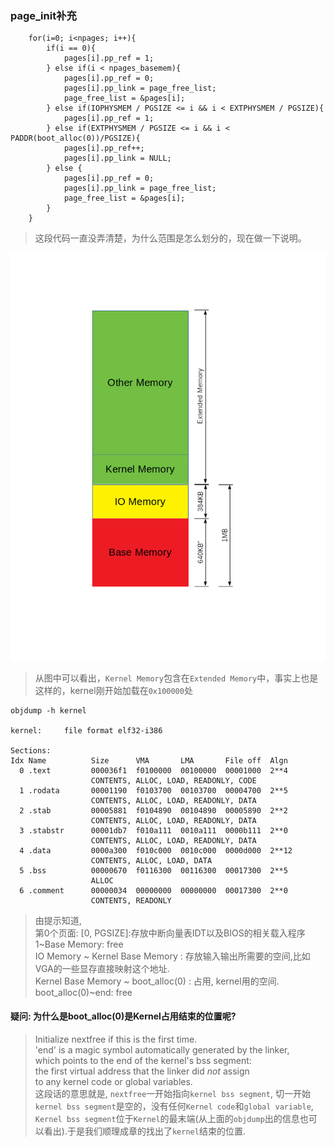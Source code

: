 ### page_init补充
```
	for(i=0; i<npages; i++){
		if(i == 0){
			pages[i].pp_ref = 1;
		} else if(i < npages_basemem){
			pages[i].pp_ref = 0;
			pages[i].pp_link = page_free_list;
			page_free_list = &pages[i];
		} else if(IOPHYSMEM / PGSIZE <= i && i < EXTPHYSMEM / PGSIZE){
			pages[i].pp_ref = 1;
		} else if(EXTPHYSMEM / PGSIZE <= i && i < PADDR(boot_alloc(0))/PGSIZE){
			pages[i].pp_ref++;
			pages[i].pp_link = NULL;
		} else {
			pages[i].pp_ref = 0;
			pages[i].pp_link = page_free_list;
			page_free_list = &pages[i];
		}
	}
```
> 这段代码一直没弄清楚，为什么范围是怎么划分的，现在做一下说明。

![内存分布图](./memory.png) 
> 从图中可以看出，`Kernel Memory`包含在`Extended Memory`中，事实上也是这样的，kernel刚开始加载在`0x100000`处
```
objdump -h kernel

kernel:     file format elf32-i386

Sections:
Idx Name          Size      VMA       LMA       File off  Algn
  0 .text         000036f1  f0100000  00100000  00001000  2**4
                  CONTENTS, ALLOC, LOAD, READONLY, CODE
  1 .rodata       00001190  f0103700  00103700  00004700  2**5
                  CONTENTS, ALLOC, LOAD, READONLY, DATA
  2 .stab         00005881  f0104890  00104890  00005890  2**2
                  CONTENTS, ALLOC, LOAD, READONLY, DATA
  3 .stabstr      00001db7  f010a111  0010a111  0000b111  2**0
                  CONTENTS, ALLOC, LOAD, READONLY, DATA
  4 .data         0000a300  f010c000  0010c000  0000d000  2**12
                  CONTENTS, ALLOC, LOAD, DATA
  5 .bss          00000670  f0116300  00116300  00017300  2**5
                  ALLOC
  6 .comment      00000034  00000000  00000000  00017300  2**0
                  CONTENTS, READONLY

```
> 由提示知道, </br>
> 第0个页面: [0, PGSIZE]:存放中断向量表IDT以及BIOS的相关载入程序</br>
> 1~Base Memory:  free</br>
> IO Memory ~ Kernel Base Memory : 存放输入输出所需要的空间,比如VGA的一些显存直接映射这个地址.</br>
> Kernel Base Memory ~ boot_alloc(0) : 占用, kernel用的空间.</br>
> boot_alloc(0)~end:  free</br>
#### 疑问: 为什么是boot_alloc(0)是Kernel占用结束的位置呢?
> Initialize nextfree if this is the first time.</br>
> 'end' is a magic symbol automatically generated by the linker,</br>
>  which points to the end of the kernel's bss segment:</br>
>  the first virtual address that the linker did *not* assign</br>
>  to any kernel code or global variables.</br>
这段话的意思就是, `nextfree`一开始指向`kernel bss segment`, 切一开始`kernel bss segment`是空的，没有任何`Kernel code`和`global variable`,
`Kernel bss segment`位于`Kernel`的最末端(从上面的`objdump`出的信息也可以看出).于是我们顺理成章的找出了`kernel`结束的位置. 
